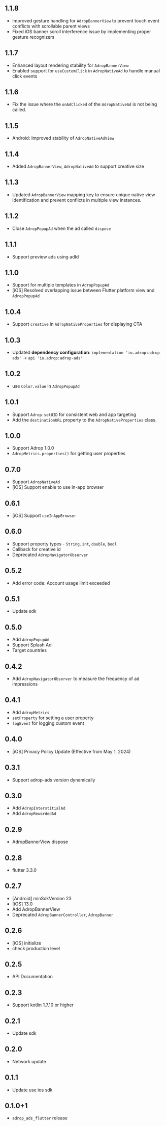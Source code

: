 ## 1.1.8
- Improved gesture handling for `AdropBannerView` to prevent touch event conflicts with scrollable parent views
- Fixed iOS banner scroll interference issue by implementing proper gesture recognizers

## 1.1.7
- Enhanced layout rendering stability for `AdropBannerView`
- Enabled support for `useCustomClick` in `AdropNativeAd` to handle manual click events

## 1.1.6
- Fix the issue where the `onAdClicked` of the `AdropNativeAd` is not being called. 

## 1.1.5
- Android: Improved stability of `AdropNativeAdView`

## 1.1.4
- Added `AdropBannerView`, `AdropNativeAd` to support creative size

## 1.1.3
- Updated `AdropBannerView` mapping key to ensure unique native view identification and prevent conflicts in multiple view instances.

## 1.1.2
- Close `AdropPopupAd` when the ad called `dispose`

## 1.1.1
- Support preview ads using adId

## 1.1.0
- Support for multiple templates in `AdropPopupAd`
- [iOS] Resolved overlapping issue between Flutter platform view and `AdropPopupAd`

## 1.0.4
- Support `creative` in `AdropNativeProperties` for displaying CTA 

## 1.0.3
- Updated **dependency configuration**:
  `implementation 'io.adrop:adrop-ads'` -> `api 'io.adrop:adrop-ads'`

## 1.0.2
- use `Color.value` in `AdropPopupAd`

## 1.0.1
- Support `Adrop.setUID` for consistent web and app targeting
- Add the `destinationURL` property to the `AdropNativeProperties` class. 

## 1.0.0
- Support Adrop 1.0.0
- `AdropMetrics.properties()` for getting user properties 

## 0.7.0
- Support `AdropNativeAd`
- [iOS] Support enable to use in-app browser

## 0.6.1
- [iOS] Support `useInAppBrowser`

## 0.6.0
- Support property types - `String`, `int`, `double`, `bool`
- Callback for creative id
- Deprecated `AdropNavigatorObserver`

## 0.5.2
- Add error code: Account usage limit exceeded 

## 0.5.1
- Update sdk

## 0.5.0
- Add `AdropPopupAd`
- Support Splash Ad
- Target countries

## 0.4.2
- Add `AdropNavigatorObserver` to measure the frequency of ad impressions

## 0.4.1
- Add `AdropMetrics`
- `setProperty` for setting a user property
- `logEvent` for logging custom event

## 0.4.0
- [iOS] Privacy Policy Update (Effective from May 1, 2024)

## 0.3.1
- Support adrop-ads version dynamically

## 0.3.0
- Add `AdropInterstitialAd`
- Add `AdropRewardedAd`

## 0.2.9
- AdropBannerView dispose

## 0.2.8
- flutter 3.3.0

## 0.2.7
- [Android] minSdkVersion 23
- [iOS] 13.0
- Add AdropBannerView
- Deprecated `AdropBannerController`, `AdropBanner`

## 0.2.6
- [iOS] initialize
- check production level

## 0.2.5
- API Documentation

## 0.2.3
- Support kotlin 1.7.10 or higher

## 0.2.1
- Update sdk

## 0.2.0
- Network update

## 0.1.1
- Update use ios sdk 

## 0.1.0+1
- `adrop_ads_flutter` release
